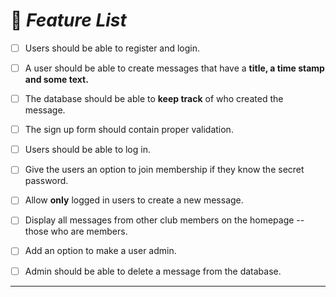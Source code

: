 # 🎯 _Feature List_

- [ ] Users should be able to register and login.
 
- [ ] A user should be able to create messages that have a **title, a time stamp and some text.**  
- [ ] The database should be able to **keep track** of who created the message.  
- [ ] The sign up form should contain proper validation.  
- [ ] Users should be able to log in.  
- [ ] Give the users an option to join membership if they know the secret password.  
- [ ] Allow **only** logged in users to create a new message.  
- [ ] Display all messages from other club members on the homepage -- those who are members.  
- [ ] Add an option to make a user admin.  
- [ ] Admin should be able to delete a message from the database. 
<hr>
